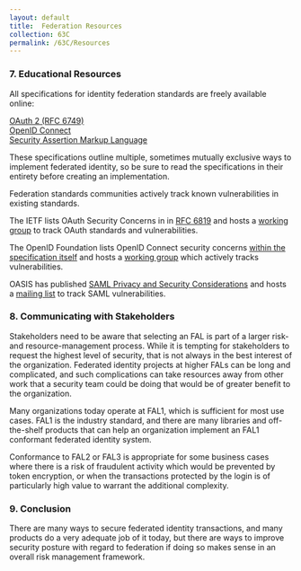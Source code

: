```yaml
---
layout: default
title:  Federation Resources
collection: 63C
permalink: /63C/Resources
---
```


### 7. Educational Resources

All specifications for identity federation standards are freely available online:

[OAuth 2 (RFC 6749)](https://tools.ietf.org/html/rfc6749])  
[OpenID Connect](http://openid.net/connect/)  
[Security Assertion Markup Language](http://saml.xml.org/saml-specifications)

These specifications outline multiple, sometimes mutually exclusive ways to implement federated identity, so be sure to read the specifications in their entirety before creating an implementation.

Federation standards communities actively track known vulnerabilities in existing standards. 

The IETF lists OAuth Security Concerns in in [RFC 6819](https://tools.ietf.org/html/rfc6819) and hosts a [working group](https://tools.ietf.org/wg/oauth/) to track OAuth standards and vulnerabilities.

The OpenID Foundation lists OpenID Connect security concerns [within the specification itself](http://openid.net/specs/openid-connect-core-1_0.html#Security) and hosts a [working group](http://openid.net/wg/connect/) which actively tracks vulnerabilities.

OASIS has published [SAML Privacy and Security Considerations](http://docs.oasis-open.org/security/saml/v2.0/saml-sec-consider-2.0-os.pdf) and hosts a [mailing list](https://lists.oasis-open.org/archives/security-services/) to track SAML vulnerabilities.

### 8. Communicating with Stakeholders

Stakeholders need to be aware that selecting an FAL is part of a larger risk- and resource-management process. While it is tempting for stakeholders to request the highest level of security, that is not always in the best interest of the organization. Federated identity projects at higher FALs can be long and complicated, and such complications can take resources away from other work that a security team could be doing that would be of greater benefit to the organization.

Many organizations today operate at FAL1, which is sufficient for most use cases. FAL1 is the industry standard, and there are many libraries and off-the-shelf products that can help an organization implement an FAL1 conformant federated identity system.

Conformance to FAL2 or FAL3 is appropriate for some business cases where there is a risk of fraudulent activity which would be prevented by token encryption, or when the transactions protected by the login is of particularly high value to warrant the additional complexity.

### 9. Conclusion

There are many ways to secure federated identity transactions, and many products do a very adequate job of it today, but there are ways to improve security posture with regard to federation if doing so makes sense in an overall risk management framework.
